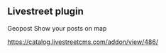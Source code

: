 Livestreet plugin
-----------------

Geopost 
Show your posts on map

https://catalog.livestreetcms.com/addon/view/486/
